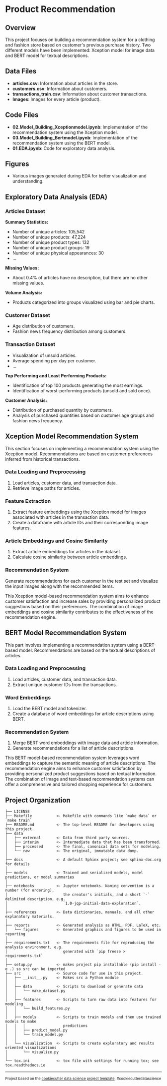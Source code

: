 # Product Recommendation

## Overview

This project focuses on building a recommendation system for a clothing and fashion store based on customer's previous purchase history. Two different models have been implemented: Xception model for image data and BERT model for textual descriptions.

## Data Files

- **articles.csv**: Information about articles in the store.
- **customers.csv**: Information about customers.
- **transactions_train.csv**: Information about customer transactions.
- **Images**: Images for every article (product).

## Code Files

- **02.Model_Building_Xceptionmodel.ipynb**: Implementation of the recommendation system using the Xception model.
- **03.Model_Building_Bertmodel.ipynb**: Implementation of the recommendation system using the BERT model.
- **01.EDA.ipynb**: Code for exploratory data analysis.

## Figures

- Various images generated during EDA for better visualization and understanding.

## Exploratory Data Analysis (EDA)

### Articles Dataset

**Summary Statistics:**
- Number of unique articles: 105,542
- Number of unique products: 47,224
- Number of unique product types: 132
- Number of unique product groups: 19
- Number of unique physical appearances: 30
- ...

**Missing Values:**
- About 0.4% of articles have no description, but there are no other missing values.

**Volume Analysis:**
- Products categorized into groups visualized using bar and pie charts.

### Customer Dataset

- Age distribution of customers.
- Fashion news frequency distribution among customers.

### Transaction Dataset

- Visualization of unsold articles.
- Average spending per day per customer.
- ...

**Top Performing and Least Performing Products:**
- Identification of top 100 products generating the most earnings.
- Identification of worst-performing products (unsold and sold once).

**Customer Analysis:**
- Distribution of purchased quantity by customers.
- Analysis of purchased quantities based on customer age groups and fashion news frequency.

## Xception Model Recommendation System

This section focuses on implementing a recommendation system using the Xception model. Recommendations are based on customer preferences inferred from historical transactions.

### Data Loading and Preprocessing

1. Load articles, customer data, and transaction data.
2. Retrieve image paths for articles.

### Feature Extraction

1. Extract feature embeddings using the Xception model for images associated with articles in the transaction data.
2. Create a dataframe with article IDs and their corresponding image features.

### Article Embeddings and Cosine Similarity

1. Extract article embeddings for articles in the dataset.
2. Calculate cosine similarity between article embeddings.

### Recommendation System

Generate recommendations for each customer in the test set and visualize the input images along with the recommended items.

This Xception model-based recommendation system aims to enhance customer satisfaction and increase sales by providing personalized product suggestions based on their preferences. The combination of image embeddings and cosine similarity contributes to the effectiveness of the recommendation engine.

## BERT Model Recommendation System

This part involves implementing a recommendation system using a BERT-based model. Recommendations are based on the textual descriptions of articles.

### Data Loading and Preprocessing

1. Load articles, customer data, and transaction data.
2. Extract unique customer IDs from the transactions.

### Word Embeddings

1. Load the BERT model and tokenizer.
2. Create a database of word embeddings for article descriptions using BERT.

### Recommendation System

1. Merge BERT word embeddings with image data and article information.
2. Generate recommendations for a list of article descriptions.

This BERT model-based recommendation system leverages word embeddings to capture the semantic meaning of article descriptions. The recommendation engine aims to enhance customer satisfaction by providing personalized product suggestions based on textual information. The combination of image and text-based recommendation systems can offer a comprehensive and tailored shopping experience for customers.



Project Organization
------------

    ├── LICENSE
    ├── Makefile           <- Makefile with commands like `make data` or `make train`
    ├── README.md          <- The top-level README for developers using this project.
    ├── data
    │   ├── external       <- Data from third party sources.
    │   ├── interim        <- Intermediate data that has been transformed.
    │   ├── processed      <- The final, canonical data sets for modeling.
    │   └── raw            <- The original, immutable data dump.
    │
    ├── docs               <- A default Sphinx project; see sphinx-doc.org for details
    │
    ├── models             <- Trained and serialized models, model predictions, or model summaries
    │
    ├── notebooks          <- Jupyter notebooks. Naming convention is a number (for ordering),
    │                         the creator's initials, and a short `-` delimited description, e.g.
    │                         `1.0-jqp-initial-data-exploration`.
    │
    ├── references         <- Data dictionaries, manuals, and all other explanatory materials.
    │
    ├── reports            <- Generated analysis as HTML, PDF, LaTeX, etc.
    │   └── figures        <- Generated graphics and figures to be used in reporting
    │
    ├── requirements.txt   <- The requirements file for reproducing the analysis environment, e.g.
    │                         generated with `pip freeze > requirements.txt`
    │
    ├── setup.py           <- makes project pip installable (pip install -e .) so src can be imported
    ├── src                <- Source code for use in this project.
    │   ├── __init__.py    <- Makes src a Python module
    │   │
    │   ├── data           <- Scripts to download or generate data
    │   │   └── make_dataset.py
    │   │
    │   ├── features       <- Scripts to turn raw data into features for modeling
    │   │   └── build_features.py
    │   │
    │   ├── models         <- Scripts to train models and then use trained models to make
    │   │   │                 predictions
    │   │   ├── predict_model.py
    │   │   └── train_model.py
    │   │
    │   └── visualization  <- Scripts to create exploratory and results oriented visualizations
    │       └── visualize.py
    │
    └── tox.ini            <- tox file with settings for running tox; see tox.readthedocs.io


--------

<p><small>Project based on the <a target="_blank" href="https://drivendata.github.io/cookiecutter-data-science/">cookiecutter data science project template</a>. #cookiecutterdatascience</small></p>
